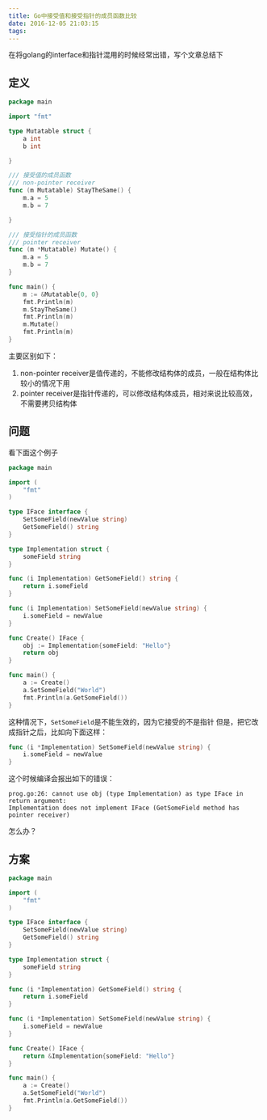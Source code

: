 ```yaml
---
title: Go中接受值和接受指针的成员函数比较
date: 2016-12-05 21:03:15
tags:
---
```


在将golang的interface和指针混用的时候经常出错，写个文章总结下

## 定义

```go
package main

import "fmt"

type Mutatable struct {
    a int
    b int

}

/// 接受值的成员函数
/// non-pointer receiver
func (m Mutatable) StayTheSame() {
    m.a = 5
    m.b = 7

}

/// 接受指针的成员函数
/// pointer receiver
func (m *Mutatable) Mutate() {
    m.a = 5
    m.b = 7
}

func main() {
    m := &Mutatable{0, 0}
    fmt.Println(m) 
    m.StayTheSame()
    fmt.Println(m)
    m.Mutate()
    fmt.Println(m)
}

```
主要区别如下：
1. non-pointer receiver是值传递的，不能修改结构体的成员，一般在结构体比较小的情况下用
2. pointer receiver是指针传递的，可以修改结构体成员，相对来说比较高效，不需要拷贝结构体

## 问题
看下面这个例子
```go
package main

import (
    "fmt"
)

type IFace interface {
    SetSomeField(newValue string)
    GetSomeField() string
}

type Implementation struct {
    someField string
}

func (i Implementation) GetSomeField() string {
    return i.someField
}

func (i Implementation) SetSomeField(newValue string) {
    i.someField = newValue
}

func Create() IFace {
    obj := Implementation{someField: "Hello"}
    return obj 
}

func main() {
    a := Create()
    a.SetSomeField("World")
    fmt.Println(a.GetSomeField())
}
```

这种情况下，`SetSomeField`是不能生效的，因为它接受的不是指针
但是，把它改成指针之后，比如向下面这样：
```go
func (i *Implementation) SetSomeField(newValue string) {
    i.someField = newValue
}
```
这个时候编译会报出如下的错误：
```
prog.go:26: cannot use obj (type Implementation) as type IFace in return argument:
Implementation does not implement IFace (GetSomeField method has pointer receiver)
```

怎么办？


## 方案
```go
package main

import (
    "fmt"
)

type IFace interface {
    SetSomeField(newValue string)
    GetSomeField() string
}

type Implementation struct {
    someField string
}    

func (i *Implementation) GetSomeField() string {
    return i.someField
}

func (i *Implementation) SetSomeField(newValue string) {
    i.someField = newValue
}

func Create() IFace {
    return &Implementation{someField: "Hello"}
}

func main() {
    a := Create()
    a.SetSomeField("World")
    fmt.Println(a.GetSomeField())
}
```
